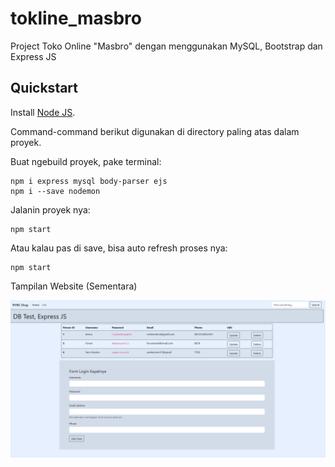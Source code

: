 # tokline_masbro
Project Toko Online "Masbro" dengan menggunakan MySQL, Bootstrap dan Express JS

## Quickstart
Install [Node JS](https://nodejs.org/en).

Command-command berikut digunakan di directory paling atas dalam proyek.


Buat ngebuild proyek, pake terminal:
```
npm i express mysql body-parser ejs
npm i --save nodemon
```

Jalanin proyek nya:
```
npm start
```

Atau kalau pas di save, bisa auto refresh proses nya:
```
npm start
```

Tampilan Website (Sementara)

![Website Alpha](/screenshots/website-alpha.png)
